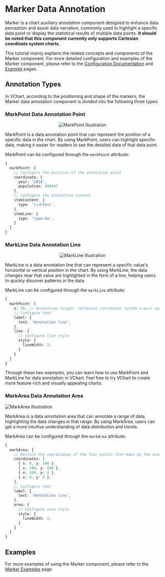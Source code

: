 # Marker Data Annotation

Marker is a chart auxiliary annotation component designed to enhance data perception and assist data narration, commonly used to highlight a specific data point or display the statistical results of multiple data points. **It should be noted that this component currently only supports Cartesian coordinate system charts.**

This tutorial mainly explains the related concepts and components of the Marker component. For more detailed configuration and examples of the Marker component, please refer to the [Configuration Documentation](../../../option) and [Example](../../../example) pages.

## Annotation Types

In VChart, according to the positioning and shape of the markers, the Marker data annotation component is divided into the following three types:

### MarkPoint Data Annotation Point

<div style="text-align: center;">
  <img src="https://lf9-dp-fe-cms-tos.byteorg.com/obj/bit-cloud/0a2e223bdcd7410c08f6a6a1b.png" alt="MarkPoint Illustration">
</div>

MarkPoint is a data annotation point that can represent the position of a specific data in the chart. By using MarkPoint, users can highlight specific data, making it easier for readers to see the detailed data of that data point.

MarkPoint can be configured through the `markPoint` attribute:

```ts
{
  markPoint: {
    // Configure the position of the annotation point
    coordinate: {
      year: '2016',
      population: 899447
    },
    // Configure the annotation content
    itemContent: {
      type: 'richText',
    },
    itemLine: {
      type: 'type-do',
    }
  }
}
```

### MarkLine Data Annotation Line

<div style="text-align: center;">
  <img src="https://lf9-dp-fe-cms-tos.byteorg.com/obj/bit-cloud/eb08aeafba39ab34c8a08c619.png" alt="MarkLine Illustration">
</div>

MarkLine is a data annotation line that can represent a specific value's horizontal or vertical position in the chart. By using MarkLine, the data changes near that value are highlighted in the form of a line, helping users to quickly discover patterns in the data.

MarkLine can be configured through the `markLine` attribute:

```ts
{
  markPoint: {
    x: 50, // Annotation target: Cartesian coordinate system x-axis space. Annotation line on the x-axis
    // Configure text
    label: {
      text: 'Annotation line',
    },
    line: {
      // Configure line style
      style: {
        lineWidth: 2,
      }
    }
  }
}
```

Through these two examples, you can learn how to use MarkPoint and MarkLine for data annotation in VChart. Feel free to try VChart to create more feature-rich and visually appealing charts.

### MarkArea Data Annotation Area

![MarkArea Illustration](https://lf9-dp-fe-cms-tos.byteorg.com/obj/bit-cloud/48c337ece11d289fc4644a21c.png)

MarkArea is a data annotation area that can annotate a range of data, highlighting the data changes in that range. By using MarkArea, users can get a more intuitive understanding of data distribution and trends.

MarkArea can be configured through the `markArea` attribute:

```ts
{
  markArea: {
    // Declare the coordinates of the four points that make up the annotation area
    coordinates: [
      { x: 0, y: 100 },
      { x: 100, y: 100 },
      { x: 100, y: 0 },
      { x: 0, y: 0 },
    ],
    // Configure text
    label: {
      text: 'Annotation line',
    },
    area: {
      // Configure area style
      style: {
        lineWidth: 2,
      }
    }
  }
}
```

## Examples

For more examples of using the Marker component, please refer to the [Marker Examples](../../../example) page.
